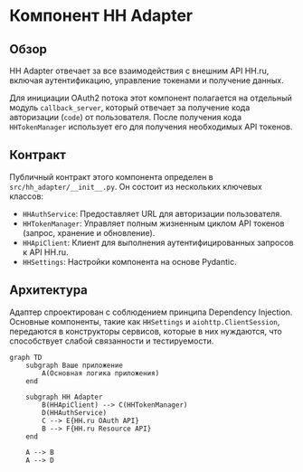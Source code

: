 # Компонент HH Adapter

## Обзор

HH Adapter отвечает за все взаимодействия с внешним API HH.ru, включая аутентификацию, управление токенами и получение данных.

Для инициации OAuth2 потока этот компонент полагается на отдельный модуль `callback_server`, который отвечает за получение кода авторизации (`code`) от пользователя. После получения кода `HHTokenManager` использует его для получения необходимых API токенов.

## Контракт

Публичный контракт этого компонента определен в `src/hh_adapter/__init__.py`. Он состоит из нескольких ключевых классов:

-   `HHAuthService`: Предоставляет URL для авторизации пользователя.
-   `HHTokenManager`: Управляет полным жизненным циклом API токенов (запрос, хранение и обновление).
-   `HHApiClient`: Клиент для выполнения аутентифицированных запросов к API HH.ru.
-   `HHSettings`: Настройки компонента на основе Pydantic.

## Архитектура

Адаптер спроектирован с соблюдением принципа Dependency Injection. Основные компоненты, такие как `HHSettings` и `aiohttp.ClientSession`, передаются в конструкторы сервисов, которые в них нуждаются, что способствует слабой связанности и тестируемости.

```mermaid
graph TD
    subgraph Ваше приложение
        A(Основная логика приложения)
    end

    subgraph HH Adapter
        B(HHApiClient) --> C(HHTokenManager)
        D(HHAuthService)
        C --> E{HH.ru OAuth API}
        B --> F{HH.ru Resource API}
    end

    A --> B
    A --> D
```
